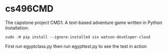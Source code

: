 # cs496CMD
The capstone project CMD1. A text-based adventure game written in Python
Installation:

```
sudo -H pip install --ignore-installed six watson-developer-cloud
```

First run egyptclass.py then run egypttest.py to see the test in action

